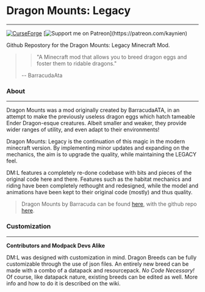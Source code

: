 # Dragon Mounts: Legacy
___
[![CurseForge](https://cf.way2muchnoise.eu/375088.svg)](https://www.curseforge.com/minecraft/mc-mods/dragon-mounts-legacy)
[![Support me on Patreon](https://img.shields.io/badge/dynamic/json?logo=Patreon&logoColor=f96854&style=flat&color=f96854&label=Patreon&labelColor=052d49&query=data.attributes.patron_count&url=https%3A%2F%2Fwww.patreon.com%2Fapi%2Fcampaigns%2F5686478?)](https://patreon.com/kaynien)

Github Repostory for the Dragon Mounts: Legacy Minecraft Mod.

>> "A Minecraft mod that allows you to breed dragon eggs and foster them to ridable dragons."
>
> -- BarracudaAta

### About
___

Dragon Mounts was a mod originally created by BarracudaATA, in an attempt to make the previously useless dragon eggs
which hatch tameable Ender Dragon-esque creatures. Albeit smaller and weaker, they provide wider ranges
of utility, and even adapt to their environments!

Dragon Mounts: Legacy is the continuation of this magic in the modern minecraft version. By implementing minor updates
and expanding on the mechanics, the aim is to upgrade the quality, while maintaining the LEGACY feel.

DM:L features a completely re-done codebase with bits and pieces of the original code here and there.
Features such as the habitat mechanics and riding have been completely rethought and redesigned, while the model and
animations have been kept to their original code (mostly) and thus quality.

> Dragon Mounts by Barracuda can be found [here](https://www.minecraftforum.net/forums/mapping-and-modding-java-edition/minecraft-mods/wip-mods/1439594-dragon-mounts-r46-wip),
with the github repo [here](https://github.com/ata4/dragon-mounts).

### Customization
___
**Contributors and Modpack Devs Alike**

DM:L was designed with customization in mind. Dragon Breeds can be fully customizable through the use of json files.
An entirely new breed can be made with a combo of a datapack and resourcepack. *No Code Necessary!* Of course, like
datapack nature, existing breeds can be edited as well. More info and how to do it is described on the wiki.